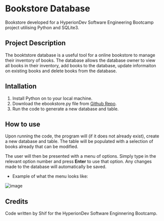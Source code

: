 # Bookstore Database
Bookstore developed for a HyperionDev Software Engineering Bootcamp project utilising Python and SQLite3.

## Project Description
The booktstore database is a useful tool for a online bookstore to manage their inventory of books. The database allows the database owner to view all books in their inventory, add books to the database, update informaiton on existing books and delete books from the database.

## Intallation
1. Install Python on to your local machine.
2. Download the ebookstore.py file from [Github Repo](https://github.com/Shif-28/Bookstore-Database/blob/main/ebookstore.py).
3. Run the code to generate a new database and table.

## How to use
Upon running the code, the program will (if it does not already exist), create a new database and table. The table will be populated with a selection of books already that can be modified.

The user will then be presented with a menu of options. Simply type in the relevant option number and press **Enter** to use that option. Any changes made to the database will automatically be saved.

+ Example of what the menu looks like:

![image](https://user-images.githubusercontent.com/122451768/216010915-24c61616-f40a-4dd0-b39b-6c97aa5d8f7a.png)

## Credits
Code written by Shif for the HyperionDev Software Enginnering Bootcamp.
